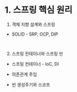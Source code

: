 # 1. 스프링 핵심 원리

1. 객체 지향 설계와 스프링

- SOLID - SRP, OCP, DIP

<br>

2. 스프링 컨테이너와 스프링 빈

- 스프링 컨테이너 - IoC, DI

- 의존관계 주입

- 빈 생성주기와 스코프
